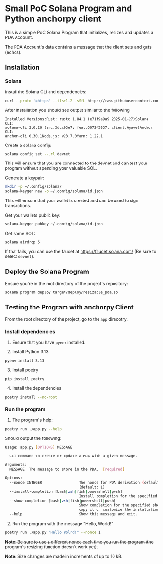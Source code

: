 # Small PoC Solana Program and Python anchorpy client

This is a simple PoC Solana Program that initializes, resizes and updates a PDA
Account.

The PDA Account's data contains a message that the client sets and gets (echos).

## Installation

### Solana

Install the Solana CLI and dependencies:

```sh
curl --proto '=https' --tlsv1.2 -sSfL https://raw.githubusercontent.com/solana-developers/solana-install/main/install.sh | bash
```

After installation you should see output similar to the following:

```
Installed Versions:Rust: rustc 1.84.1 (e71f9a9a9 2025-01-27)Solana CLI:
solana-cli 2.0.26 (src:3dccb3e7; feat:607245837, client:Agave)Anchor CLI:
anchor-cli 0.30.1Node.js: v23.7.0Yarn: 1.22.1
```

Create a solana config:

```sh
solana config set --url devnet
```

This will ensure that you are connected to the devnet and can test your program
without spending your valuable SOL.

Generate a keypair:
```sh
mkdir -p ~/.config/solana/
solana-keygen new -o ~/.config/solana/id.json
```

This will ensure that your wallet is created and can be used to sign
transactions.

Get your wallets public key:

```sh
solana-keygen pubkey ~/.config/solana/id.json
```

Get some SOL:

```
solana airdrop 5
```

If that fails, you can use the faucet at https://faucet.solana.com/ (Be sure to
select `devnet`).

## Deploy the Solana Program

Ensure you're in the root directory of the project's repository:

```
solana program deploy target/deploy/resizable_pda.so
```

## Testing the Program with anchorpy Client

From the root directory of the project, go to the `app` direcotry.

### Install dependencies

1. Ensure that you have `pyenv` installed.

2. Install Python 3.13

```sh
pyenv install 3.13
```

3. Install poetry

```sh
pip install poetry
```

4. Install the dependencies

```sh
poetry install --no-root
```

### Run the program

1. The program's help:

```sh
poetry run ./app.py --help
```

Should output the following:

```sh
Usage: app.py [OPTIONS] MESSAGE

  CLI command to create or update a PDA with a given message.

Arguments:
  MESSAGE  The message to store in the PDA.  [required]

Options:
  --nonce INTEGER                 The nonce for PDA derivation (default: 1).
                                  [default: 1]
  --install-completion [bash|zsh|fish|powershell|pwsh]
                                  Install completion for the specified shell.
  --show-completion [bash|zsh|fish|powershell|pwsh]
                                  Show completion for the specified shell, to
                                  copy it or customize the installation.
  --help                          Show this message and exit.
```

2. Run the program with the message "Hello, World!"

```sh
poetry run ./app.py "Hello Wolrd!" --nonce 1
```

~~**Note:** Be sure to use a different nonce each time you run the program (the
program's resizing function doesn't work yet).~~

**Note:** Size changes are made in increments of up to 10 kB.
